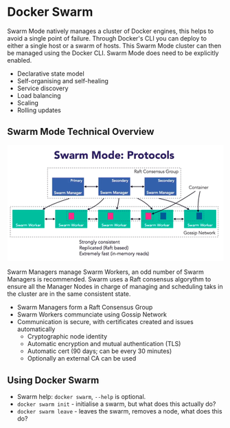 # Docker Swarm

Swarm Mode natively manages a cluster of Docker engines, this helps to avoid a single point of failure. Through Docker's CLI you can deploy to either a single host or a swarm of hosts. This Swarm Mode cluster can then be managed using the Docker CLI. Swarm Mode does need to be explicitly enabled.

* Declarative state model
* Self-organising and self-healing
* Service discovery
* Load balancing
* Scaling
* Rolling updates

## Swarm Mode Technical Overview

![Swarm Mode](../../Assets/SwarmMode.png)

Swarm Managers manage Swarm Workers, an odd number of Swarm Managers is recommended. Swarm uses a Raft consensus algorythm to ensure all the Manager Nodes in charge of managing and scheduling taks in the cluster are in the same consistent state.

* Swarm Managers form a Raft Consensus Group
* Swarm Workers communciate using Gossip Network
* Communication is secure, with certificates created and issues automatically
  * Cryptographic node identity
  * Automatic encryption and mutual authentication (TLS)
  * Automatic cert (90 days; can be every 30 minutes)
  * Optionally an external CA can be used

## Using Docker Swarm

* Swarm help: `docker swarm`, `--help` is optional.
* `docker swarm init` - initialise a swarm, but what does this actually do?
* `docker swarm leave` - leaves the swarm, removes a node, what does this do?